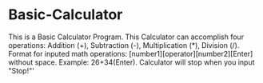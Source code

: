 # Basic-Calculator
This is a Basic Calculator Program. 
This Calculator can accomplish four operations: Addition (+), Subtraction (-), Multiplication (*), Division (/). 
Format for inputed math operations: [number1][operator][number2][Enter] without space. Example: 26+34(Enter). 
Calculator will stop when you input "Stop!"'
